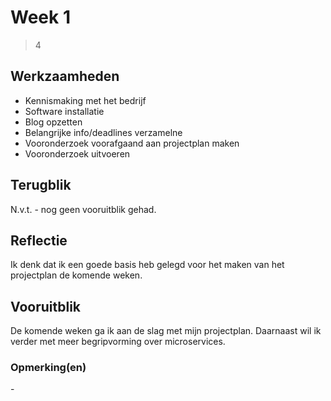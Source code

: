 # Week 1
> 4

## Werkzaamheden
- Kennismaking met het bedrijf
- Software installatie
- Blog opzetten
- Belangrijke info/deadlines verzamelne
- Vooronderzoek voorafgaand aan projectplan maken
- Vooronderzoek uitvoeren

## Terugblik
N.v.t. - nog geen vooruitblik gehad.

## Reflectie
Ik denk dat ik een goede basis heb gelegd voor het maken van het projectplan de komende weken.

## Vooruitblik
De komende weken ga ik aan de slag met mijn projectplan. Daarnaast wil ik verder met meer begripvorming over microservices.

### Opmerking(en)
\-
